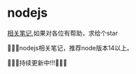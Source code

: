 # nodejs

[相关笔记](https://juejin.cn/post/7214005088510214204),如果对各位有帮助，求给个star

&#x1F680;&#x1F680;&#x1F680;nodejs相关笔记，推荐node版本14以上。

&#x1F680;&#x1F680;&#x1F680;持续更新中!!!&#x1F680;&#x1F680;&#x1F680;